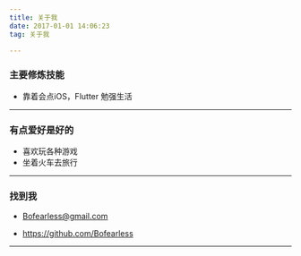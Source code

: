 ```yaml
---
title: 关于我
date: 2017-01-01 14:06:23
tag: 关于我

---
```



### **主要修炼技能**
* 靠着会点iOS，Flutter 勉强生活
***


### **有点爱好是好的**
* 喜欢玩各种游戏
* 坐着火车去旅行
***


### **找到我**
* Bofearless@gmail.com

* https://github.com/Bofearless
***

